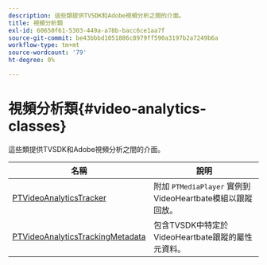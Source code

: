 ```yaml
---
description: 這些類提供TVSDK和Adobe視頻分析之間的介面。
title: 視頻分析類
exl-id: 60650f61-5303-449a-a78b-bacc6ce1aa7f
source-git-commit: be43bbbd1051886c8979ff590a3197b2a7249b6a
workflow-type: tm+mt
source-wordcount: '79'
ht-degree: 0%

---
```


# 視頻分析類{#video-analytics-classes}

這些類提供TVSDK和Adobe視頻分析之間的介面。

| 名稱 | 說明 |
|---|---|
| [PTVideoAnalyticsTracker](https://help.adobe.com/en_US/primetime/api/psdk/vhl_tvsdk_ios/Classes/PTVideoAnalyticsTracker.html) | 附加 `PTMediaPlayer` 實例到VideoHeartbate模組以跟蹤回放。 |
| [PTVideoAnalyticsTrackingMetadata](https://help.adobe.com/en_US/primetime/api/psdk/vhl_tvsdk_ios/Classes/PTVideoAnalyticsTrackingMetadata.html) | 包含TVSDK中特定於VideoHeartbate跟蹤的屬性元資料。 |
